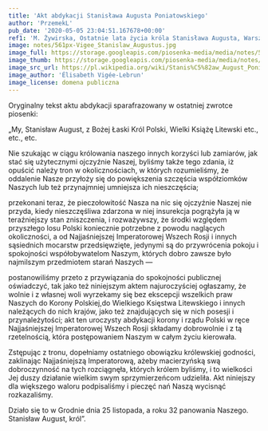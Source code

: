 ```yaml
---
title: 'Akt abdykacji Stanisława Augusta Poniatowskiego'
author: 'PrzemekL'
pub_date: '2020-05-05 23:04:51.167678+00:00'
ref1: 'M. Żywirska, Ostatnie lata życia króla Stanisława Augusta, Warszawa 1975 str. 123-124'
image: notes/561px-Vigee_Stanislaw_Augustus.jpg
image_full: https://storage.googleapis.com/piosenka-media/media/notes/561px-Vigee_Stanislaw_Augustus.jpg
image_thumb: https://storage.googleapis.com/piosenka-media/media/notes/561px-Vigee_Stanislaw_Augustus.jpg.0x300_q85_upscale.jpg
image_src_url: https://pl.wikipedia.org/wiki/Stanis%C5%82aw_August_Poniatowski#/media/Plik:Vigee_Stanislaw_Augustus.jpg
image_author: 'Élisabeth Vigée-Lebrun'
image_license: domena publiczna
---
```


Oryginalny tekst aktu abdykacji sparafrazowany w ostatniej zwrotce piosenki:

„My,  Stanisław  August,  z  Bożej  Łaski  Król  Polski, Wielki Książę Litewski etc., etc., etc. 

Nie szukając w ciągu królowania naszego innych korzyści lub zamiarów, jak stać się użytecznymi ojczyźnie Naszej, byliśmy także tego zdania, iż opuścić należy tron w okolicznościach, w których rozumieliśmy, że oddalenie Nasze przyłoży się do powiększenia szczęścia współziomków Naszych lub też przynajmniej umniejsza ich nieszczęścia; 

przekonani teraz, że pieczołowitość Nasza na nic się ojczyźnie Naszej nie przyda, kiedy nieszczęśliwa zdarzona w niej insurekcja pogrążyła ją w teraźniejszy  stan  zniszczenia,  i  rozważywszy,  że  środki  względem  przyszłego  losu  Polski  koniecznie potrzebne z powodu naglących okoliczności, a od Najjaśniejszej Imperatorowej Wszech Rosji i innych sąsiednich mocarstw przedsięwzięte, jedynymi są do przywrócenia pokoju i spokojności współobywatelom Naszym, których dobro zawsze było najmilszym przedmiotem starań Naszych — 

postanowiliśmy przeto z przywiązania do spokojności publicznej oświadczyć, tak jako też niniejszym aktem najuroczyściej ogłaszamy, że wolnie i z własnej woli wyrzekamy się bez ekscepcji wszelkich praw Naszych do Korony Polskiej,do Wielkiego Księstwa Litewskiego i innych należących do nich krajów, jako też znajdujących się w nich posesji i przynależytości; akt ten uroczysty abdykacji korony i rządu Polski  w  ręce  Najjaśniejszej  Imperatorowej  Wszech  Rosji  składamy  dobrowolnie  i  z  tą  rzetelnością, która postępowaniem Naszym w całym życiu kierowała. 

Zstępując z tronu, dopełniamy ostatniego obowiązku królewskiej godności, zaklinając Najjaśniejszą Imperatorową, ażeby macierzyńską swą dobroczynność na tych rozciągnęła, których królem byliśmy, i to wielkości Jej duszy działanie wielkim swym sprzymierzeńcom udzieliła. Akt niniejszy dla większego waloru podpisaliśmy i pieczęć nań Naszą wycisnąć  rozkazaliśmy. 

Działo  się  to  w  Grodnie  dnia  25  listopada,  a  roku  32  panowania  Naszego. Stanisław August, król”.
